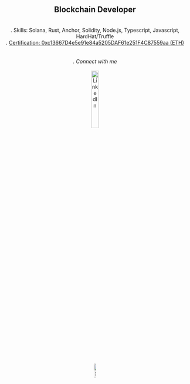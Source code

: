 <div dir="auto" align="center">
        <h2>Blockchain Developer</h2>
        <br>
        <div>. Skills: Solana, Rust, Anchor, Solidity, Node.js, Typescript, Javascript, HardHat/Truffle</div>
        <div>. <a href="https://www.bcdiploma.com/issuersList?issuerId=27" target="_blank">Certification: 0xc13667D4e5e91e84a5205DAF61e251F4C87559aa (ETH)</a></div>
        <br>
</div>

<div dir="auto" align="center">
        <br>
        <i>. Connect with me</i>
        <br><br>
</div>

<div dir="auto" align="center">
        <a href="https://www.linkedin.com/in/julienc82/" target="_blank"><img src="https://i.postimg.cc/J0dqMgHP/Pik-Png-com-linkedin-png-533498.png" alt="LinkedIn" style="width: 20%;">
        </a><br><br>
        <a hreft="https://x.com/cryptoposito" target="_blank"><img src="[https://i.postimg.cc/J4kJstf1/Pik-Png-com-twitter-bird-png-1809210.png](https://about.x.com/content/dam/about-twitter/x/brand-toolkit/logo-black.png.twimg.1920.png)" alt="x" style="width: 10%"

</div>
